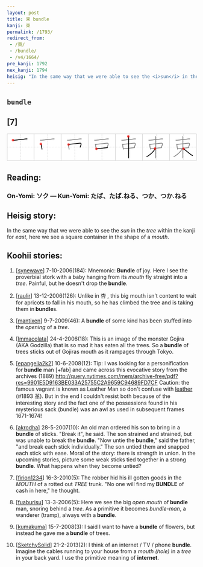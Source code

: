 ```yaml
---
layout: post
title: 束 bundle
kanji: 束
permalink: /1793/
redirect_from:
 - /束/
 - /bundle/
 - /v4/1664/
pre_kanji: 1792
nex_kanji: 1794
heisig: "In the same way that we were able to see the <i>sun</i> in the <i>tree</i> within the kanji for <i>east</i>, here we see a square container in the shape of a <i>mouth</i>."
---
```


## `bundle`

## [7]

<div class="stroke"><img src="../images/E69D9F.png" /></div>

## Reading:

### On-Yomi: ソク &mdash; Kun-Yomi: たば、たば.ねる、つか、つか.ねる

## Heisig story:

In the same way that we were able to see the <i>sun</i> in the <i>tree</i> within the kanji for <i>east</i>, here we see a square container in the shape of a <i>mouth</i>.

## Koohii stories:

1) [<a href="http://kanji.koohii.com/profile/synewave">synewave</a>] 7-10-2006(184): Mnemonic:<strong> Bundle</strong> of joy. Here I see the proverbial stork with a baby hanging from its <em>mouth</em> fly straight into a <em>tree</em>. Painful, but he doesn&#039;t drop the<strong> bundle</strong>.

2) [<a href="http://kanji.koohii.com/profile/raulir">raulir</a>] 13-12-2006(126): Unlike in 杏 , this big mouth isn&#039;t content to wait for apricots to fall in his mouth, so he has climbed the tree and is taking them in<strong> bundle</strong>s.

3) [<a href="http://kanji.koohii.com/profile/mantixen">mantixen</a>] 9-7-2009(46): A<strong> bundle</strong> of some kind has been stuffed into the <em>opening</em> of a <em>tree</em>.

4) [<a href="http://kanji.koohii.com/profile/Immacolata">Immacolata</a>] 24-4-2006(18): This is an image of the monster Gojira (AKA Godzilla) that is so mad it has eaten all the trees. So a<strong> bundle</strong> of trees sticks out of Gojiras mouth as it rampages through Tokyo.

5) [<a href="http://kanji.koohii.com/profile/epangelia2k2">epangelia2k2</a>] 10-6-2008(12): Tip: I was looking for a personification for<strong> bundle</strong> man [+fab] and came across this evocative story from the archives (1889) <a href="http://query.nytimes.com/mem/archive-free/pdf?res=9901E5D9163BE033A25755C2A9659C94689FD7CF">http://query.nytimes.com/mem/archive-free/pdf?res=9901E5D9163BE033A25755C2A9659C94689FD7CF</a> Caution: the famous vagrant is known as Leather Man so don&#039;t confuse with <a href="../v4/1893">leather</a> (#1893 革). But in the end I couldn&#039;t resist both because of the interesting story and the fact one of the possessions found in his mysterious sack (bundle) was an awl as used in subsequent frames 1671-1674!

6) [<a href="http://kanji.koohii.com/profile/akrodha">akrodha</a>] 28-5-2007(10): An old man ordered his son to bring in a<strong> bundle</strong> of sticks. &quot;Break it&quot;, he said. The son strained and strained, but was unable to break the<strong> bundle</strong>. &quot;Now untie the<strong> bundle</strong>,&quot; said the father, &quot;and break each stick individually.&quot; The son untied them and snapped each stick with ease. Moral of the story: there is strength in union. In the upcoming stories, picture some weak sticks tied together in a strong<strong> bundle</strong>. What happens when they become untied?

7) [<a href="http://kanji.koohii.com/profile/firion1234">firion1234</a>] 16-3-2010(5): The robber hid his ill gotten goods in the <em>MOUTH</em> of a rotted out <em>TREE</em> trunk. &quot;No one will find my<strong> BUNDLE</strong> of cash in here,&quot; he thought.

8) [<a href="http://kanji.koohii.com/profile/fuaburisu">fuaburisu</a>] 13-3-2006(5): Here we see the big <em>open mouth</em> of<strong> bundle</strong> man, snoring behind a <em>tree</em>. As a primitive it becomes <em>bundle-man</em>, a wanderer (tramp), always with a<strong> bundle</strong>.

9) [<a href="http://kanji.koohii.com/profile/kumakuma">kumakuma</a>] 15-7-2008(3): I said I want to have a<strong> bundle</strong> of flowers, but instead he gave me a<strong> bundle</strong> of trees.

10) [<a href="http://kanji.koohii.com/profile/SketchySolid">SketchySolid</a>] 21-2-2013(2): I think of an internet / TV / phone <strong>bundle</strong>. Imagine the cables running to your house from a <em>mouth (hole)</em> in a <em>tree</em> in your back yard. I use the primitive meaning of <strong>internet</strong>.
